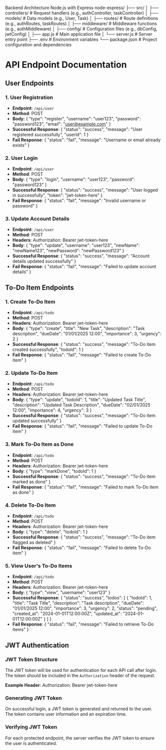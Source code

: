 Backend Architecture
Node.js with Express
node-express/
├── src/
│   ├── controllers/     # Request handlers (e.g., authController, taskController)
│   ├── models/          # Data models (e.g., User, Task)
│   ├── routes/          # Route definitions (e.g., authRoutes, taskRoutes)
│   ├── middleware/      # Middleware functions (e.g., authMiddleware)
│   ├── config/          # Configuration files (e.g., dbConfig, jwtConfig)
│   ├── app.js           # Main application file
│   └── server.js        # Server entry point
├── .env                 # Environment variables
└── package.json         # Project configuration and dependencies

# API Endpoint Documentation

## User Endpoints

### 1. User Registration
- **Endpoint**: `/api/user`
- **Method**: POST
- **Body**:
  {
    "type": "register",
    "username": "user123",
    "password": "password123",
    "email": "user@example.com"
  }
- **Successful Response**:
  {
    "status": "success",
    "message": "User registered successfully",
    "userId": 1
  }
- **Fail Response**:
  {
    "status": "fail",
    "message": "Username or email already exists"
  }

### 2. User Login
- **Endpoint**: `/api/user`
- **Method**: POST
- **Body**:
  {
    "type": "login",
    "username": "user123",
    "password": "password123"
  }
- **Successful Response**:
  {
    "status": "success",
    "message": "User logged in successfully",
    "token": "jwt-token-here"
  }
- **Fail Response**:
  {
    "status": "fail",
    "message": "Invalid username or password"
  }

### 3. Update Account Details
- **Endpoint**: `/api/user`
- **Method**: POST
- **Headers**:
  Authorization: Bearer jwt-token-here
- **Body**:
  {
    "type": "update",
    "username": "user123",
    "newName": "newName123",
    "newPassword": "newPassword123"
  }
- **Successful Response**:
  {
    "status": "success",
    "message": "Account details updated successfully"
  }
- **Fail Response**:
  {
    "status": "fail",
    "message": "Failed to update account details"
  }

## To-Do Item Endpoints

### 1. Create To-Do Item
- **Endpoint**: `/api/todo`
- **Method**: POST
- **Headers**:
  Authorization: Bearer jwt-token-here
- **Body**:
  {
    "type": "create",
    "title": "New Task",
    "description": "Task description",
    "dueDate": "01/01/2025 12:00",
    "importance": 3,
    "urgency": 2
  }
- **Successful Response**:
  {
    "status": "success",
    "message": "To-Do item created successfully",
    "todoId": 1
  }
- **Fail Response**:
  {
    "status": "fail",
    "message": "Failed to create To-Do item"
  }

### 2. Update To-Do Item
- **Endpoint**: `/api/todo`
- **Method**: POST
- **Headers**:
  Authorization: Bearer jwt-token-here
- **Body**:
  {
    "type": "update",
    "todoId": 1,
    "title": "Updated Task Title",
    "description": "Updated Task Description",
    "dueDate": "02/01/2025 12:00",
    "importance": 4,
    "urgency": 3
  }
- **Successful Response**:
  {
    "status": "success",
    "message": "To-Do item updated successfully"
  }
- **Fail Response**:
  {
    "status": "fail",
    "message": "Failed to update To-Do item"
  }

### 3. Mark To-Do Item as Done
- **Endpoint**: `/api/todo`
- **Method**: POST
- **Headers**:
  Authorization: Bearer jwt-token-here
- **Body**:
  {
    "type": "markDone",
    "todoId": 1
  }
- **Successful Response**:
  {
    "status": "success",
    "message": "To-Do item marked as done"
  }
- **Fail Response**:
  {
    "status": "fail",
    "message": "Failed to mark To-Do item as done"
  }

### 4. Delete To-Do Item
- **Endpoint**: `/api/todo`
- **Method**: POST
- **Headers**:
  Authorization: Bearer jwt-token-here
- **Body**:
  {
    "type": "delete",
    "todoId": 1
  }
- **Successful Response**:
  {
    "status": "success",
    "message": "To-Do item flagged as deleted"
  }
- **Fail Response**:
  {
    "status": "fail",
    "message": "Failed to delete To-Do item"
  }

### 5. View User's To-Do Items
- **Endpoint**: `/api/todo`
- **Method**: POST
- **Headers**:
  Authorization: Bearer jwt-token-here
- **Body**:
  {
    "type": "view",
    "username": "user123"
  }
- **Successful Response**:
  {
    "status": "success",
    "todos": [
      {
        "todoId": 1,
        "title": "Task Title",
        "description": "Task description",
        "dueDate": "01/01/2025 12:00",
        "importance": 3,
        "urgency": 2,
        "status": "pending",
        "created_at": "2024-01-01T12:00:00Z",
        "updated_at": "2024-01-01T12:00:00Z"
      }
    ]
  }
- **Fail Response**:
  {
    "status": "fail",
    "message": "Failed to retrieve To-Do items"
  }

## JWT Authentication

### JWT Token Structure
The JWT token will be used for authentication for each API call after login. The token should be included in the `Authorization` header of the request.

**Example Header**:
Authorization: Bearer jwt-token-here

### Generating JWT Token
On successful login, a JWT token is generated and returned to the user. The token contains user information and an expiration time.

### Verifying JWT Token
For each protected endpoint, the server verifies the JWT token to ensure the user is authenticated.